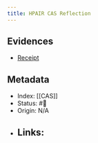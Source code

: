 ```yaml
---
title: HPAIR CAS Reflection
---
```




## Evidences
- [Receipt](assets/docs/HPAIR/Your%20Harvard%20Project%20for%20Asian%20and%20International%20Relations%20receipt%20[%231365-9876].pdf)

## Metadata
- Index: [[CAS]]
- Status: #🌲  
- Origin: N/A
- Links:
	- 